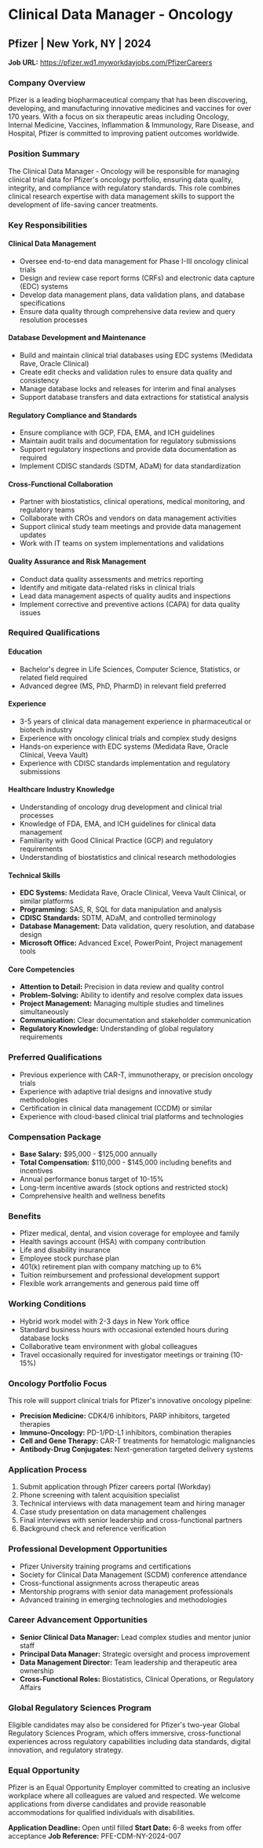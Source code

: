 # Clinical Data Manager - Oncology
## Pfizer | New York, NY | 2024

**Job URL:** https://pfizer.wd1.myworkdayjobs.com/PfizerCareers

### Company Overview
Pfizer is a leading biopharmaceutical company that has been discovering, developing, and manufacturing innovative medicines and vaccines for over 170 years. With a focus on six therapeutic areas including Oncology, Internal Medicine, Vaccines, Inflammation & Immunology, Rare Disease, and Hospital, Pfizer is committed to improving patient outcomes worldwide.

### Position Summary
The Clinical Data Manager - Oncology will be responsible for managing clinical trial data for Pfizer's oncology portfolio, ensuring data quality, integrity, and compliance with regulatory standards. This role combines clinical research expertise with data management skills to support the development of life-saving cancer treatments.

### Key Responsibilities

#### Clinical Data Management
- Oversee end-to-end data management for Phase I-III oncology clinical trials
- Design and review case report forms (CRFs) and electronic data capture (EDC) systems
- Develop data management plans, data validation plans, and database specifications
- Ensure data quality through comprehensive data review and query resolution processes

#### Database Development and Maintenance
- Build and maintain clinical trial databases using EDC systems (Medidata Rave, Oracle Clinical)
- Create edit checks and validation rules to ensure data quality and consistency
- Manage database locks and releases for interim and final analyses
- Support database transfers and data extractions for statistical analysis

#### Regulatory Compliance and Standards
- Ensure compliance with GCP, FDA, EMA, and ICH guidelines
- Maintain audit trails and documentation for regulatory submissions
- Support regulatory inspections and provide data documentation as required
- Implement CDISC standards (SDTM, ADaM) for data standardization

#### Cross-Functional Collaboration
- Partner with biostatistics, clinical operations, medical monitoring, and regulatory teams
- Collaborate with CROs and vendors on data management activities
- Support clinical study team meetings and provide data management updates
- Work with IT teams on system implementations and validations

#### Quality Assurance and Risk Management
- Conduct data quality assessments and metrics reporting
- Identify and mitigate data-related risks in clinical trials
- Lead data management aspects of quality audits and inspections
- Implement corrective and preventive actions (CAPA) for data quality issues

### Required Qualifications

#### Education
- Bachelor's degree in Life Sciences, Computer Science, Statistics, or related field required
- Advanced degree (MS, PhD, PharmD) in relevant field preferred

#### Experience
- 3-5 years of clinical data management experience in pharmaceutical or biotech industry
- Experience with oncology clinical trials and complex study designs
- Hands-on experience with EDC systems (Medidata Rave, Oracle Clinical, Veeva Vault)
- Experience with CDISC standards implementation and regulatory submissions

#### Healthcare Industry Knowledge
- Understanding of oncology drug development and clinical trial processes
- Knowledge of FDA, EMA, and ICH guidelines for clinical data management
- Familiarity with Good Clinical Practice (GCP) and regulatory requirements
- Understanding of biostatistics and clinical research methodologies

#### Technical Skills
- **EDC Systems:** Medidata Rave, Oracle Clinical, Veeva Vault Clinical, or similar platforms
- **Programming:** SAS, R, SQL for data manipulation and analysis
- **CDISC Standards:** SDTM, ADaM, and controlled terminology
- **Database Management:** Data validation, query resolution, and database design
- **Microsoft Office:** Advanced Excel, PowerPoint, Project management tools

#### Core Competencies
- **Attention to Detail:** Precision in data review and quality control
- **Problem-Solving:** Ability to identify and resolve complex data issues
- **Project Management:** Managing multiple studies and timelines simultaneously
- **Communication:** Clear documentation and stakeholder communication
- **Regulatory Knowledge:** Understanding of global regulatory requirements

### Preferred Qualifications
- Previous experience with CAR-T, immunotherapy, or precision oncology trials
- Experience with adaptive trial designs and innovative study methodologies
- Certification in clinical data management (CCDM) or similar
- Experience with cloud-based clinical trial platforms and technologies

### Compensation Package
- **Base Salary:** $95,000 - $125,000 annually
- **Total Compensation:** $110,000 - $145,000 including benefits and incentives
- Annual performance bonus target of 10-15%
- Long-term incentive awards (stock options and restricted stock)
- Comprehensive health and wellness benefits

### Benefits
- Pfizer medical, dental, and vision coverage for employee and family
- Health savings account (HSA) with company contribution
- Life and disability insurance
- Employee stock purchase plan
- 401(k) retirement plan with company matching up to 6%
- Tuition reimbursement and professional development support
- Flexible work arrangements and generous paid time off

### Working Conditions
- Hybrid work model with 2-3 days in New York office
- Standard business hours with occasional extended hours during database locks
- Collaborative team environment with global colleagues
- Travel occasionally required for investigator meetings or training (10-15%)

### Oncology Portfolio Focus
This role will support clinical trials for Pfizer's innovative oncology pipeline:
- **Precision Medicine:** CDK4/6 inhibitors, PARP inhibitors, targeted therapies
- **Immuno-Oncology:** PD-1/PD-L1 inhibitors, combination therapies
- **Cell and Gene Therapy:** CAR-T treatments for hematologic malignancies
- **Antibody-Drug Conjugates:** Next-generation targeted delivery systems

### Application Process
1. Submit application through Pfizer careers portal (Workday)
2. Phone screening with talent acquisition specialist
3. Technical interviews with data management team and hiring manager
4. Case study presentation on data management challenges
5. Final interviews with senior leadership and cross-functional partners
6. Background check and reference verification

### Professional Development Opportunities
- Pfizer University training programs and certifications
- Society for Clinical Data Management (SCDM) conference attendance
- Cross-functional assignments across therapeutic areas
- Mentorship programs with senior data management professionals
- Advanced training in emerging technologies and methodologies

### Career Advancement Opportunities
- **Senior Clinical Data Manager:** Lead complex studies and mentor junior staff
- **Principal Data Manager:** Strategic oversight and process improvement
- **Data Management Director:** Team leadership and therapeutic area ownership
- **Cross-Functional Roles:** Biostatistics, Clinical Operations, or Regulatory Affairs

### Global Regulatory Sciences Program
Eligible candidates may also be considered for Pfizer's two-year Global Regulatory Sciences Program, which offers immersive, cross-functional experiences across regulatory capabilities including data standards, digital innovation, and regulatory strategy.

### Equal Opportunity
Pfizer is an Equal Opportunity Employer committed to creating an inclusive workplace where all colleagues are valued and respected. We welcome applications from diverse candidates and provide reasonable accommodations for qualified individuals with disabilities.

**Application Deadline:** Open until filled
**Start Date:** 6-8 weeks from offer acceptance
**Job Reference:** PFE-CDM-NY-2024-007